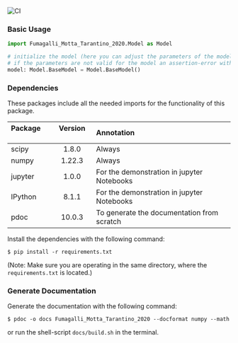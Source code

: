 ![CI](https://github.com/manuelbieri/Fumagalli_2020/actions/workflows/CI.yml/badge.svg)

### Basic Usage

```python
import Fumagalli_Motta_Tarantino_2020.Model as Model

# initialize the model (here you can adjust the parameters of the model)
# if the parameters are not valid for the model an assertion-error with a corresponding message will be displayed
model: Model.BaseModel = Model.BaseModel()
```

### Dependencies

These packages include all the needed imports for the functionality of this package.

| Package &emsp; | Version &emsp; | Annotation &emsp;                          |
|:---------------|:--------------:|:-------------------------------------------|
| scipy          |     1.8.0      | Always                                     |
| numpy          |     1.22.3     | Always                                     |
| jupyter        |     1.0.0      | For the demonstration in jupyter Notebooks |
| IPython        |     8.1.1      | For the demonstration in jupyter Notebooks |
| pdoc           |     10.0.3     | To generate the documentation from scratch |

Install the dependencies with the following command:

```shell
$ pip install -r requirements.txt
```
(Note: Make sure you are operating in the same directory, where the `requirements.txt` is located.)

### Generate Documentation
Generate the documentation with the following command:

```shell
$ pdoc -o docs Fumagalli_Motta_Tarantino_2020 --docformat numpy --math
```

or run the shell-script `docs/build.sh` in the terminal.

